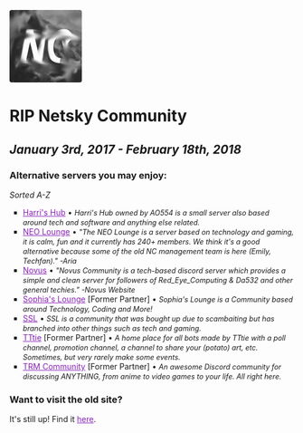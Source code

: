 ![netskysmudged](netskysmudged.png)

# [Rejoin Netsky Community](https://discord.io/Netsky)

# RIP Netsky Community
## *January 3rd, 2017 - February 18th, 2018*

### Alternative servers you may enjoy:
*Sorted A-Z*
- [Harri's Hub](https://discord.gg/XE5fMSc) • *Harri's Hub owned by AO554 is a small server also based around tech and software and anything else related.*
- [NEO Lounge](https://discord.io/theneo) • *"The NEO Lounge is a server based on technology and gaming, it is calm, fun and it currently has 240+ members. We think it's a good alternative because some of the old NC management team is here (Emily, Techfan)." -Aria*
- [Novus](https://novuscommunity.co/) • *"Novus Community is a tech-based discord server which provides a simple and clean server for followers of Red_Eye_Computing & Da532 and other general techies." -Novus Website*
- [Sophia's Lounge](https://discord.gg/EJFMNmD) [Former Partner] • *Sophia's Lounge is a Community based around Technology, Coding and More!*
- [SSL](http://www.sslcommunity.io/) • *SSL is a community that was bought up due to scambaiting but has branched into other things such as tech and gaming.*
- [TTtie](https://discord.gg/pGN5dMq) [Former Partner] • *A home place for all bots made by TTtie with a poll channel, promotion channel, a channel to share your (potato) art, etc. Sometimes, but very rarely make some events.*
- [TRM Community](https://discord.gg/ag59HVF) [Former Partner] • *An awesome Discord community for discussing ANYTHING, from anime to video games to your life. All right here.*

### Want to visit the old site?
It's still up! Find it [here](http://nc.archive.dnomaid.co.uk).

<style>
h1:first-of-type {
  display: none;
}
img {
  border-radius: 4px;
}
h1 {
  border-bottom: 0px solid #fff !important;
  padding-bottom: 0em !important;
}
a {
  color: #8822b6;
}
ul {
  list-style: square;
}
li em {
  font-size: 0.9em;
}
</style>
